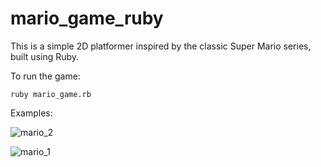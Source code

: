 # mario_game_ruby
This is a simple 2D platformer inspired by the classic Super Mario series, built using Ruby. 

To run the game:
```
ruby mario_game.rb
```

Examples:


![mario_2](https://github.com/user-attachments/assets/05daf070-ea70-4cbf-8354-946d576ee3d3)

![mario_1](https://github.com/user-attachments/assets/e0d108a3-10b5-4760-83ab-a15624682e67)
